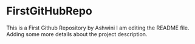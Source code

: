 # FirstGitHubRepo
This is a First Github Repository by Ashwini
I am editing the README file. Adding some more details about the project description.
